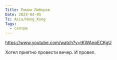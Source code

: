 ```yaml
---
Title: Роман Либеров
Date: 2023-04-05
Tz: Asia/Hong_Kong
Tags:
  - саптрю
---
```


https://www.youtube.com/watch?v=tKWAnpECKgU

Хотел приятно провести вечер. И провел.